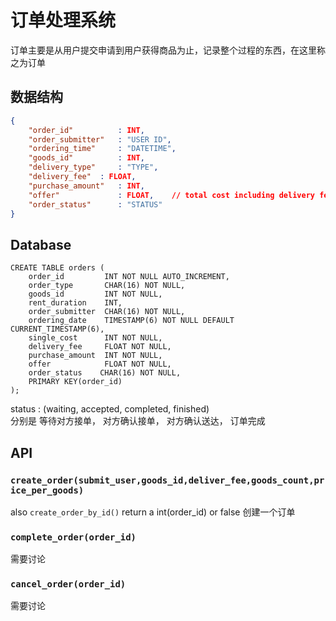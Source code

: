 # 订单处理系统

订单主要是从用户提交申请到用户获得商品为止，记录整个过程的东西，在这里称之为订单

## 数据结构
```json
{
    "order_id"          : INT,
    "order_submitter"   : "USER ID",
    "ordering_time"     : "DATETIME",
    "goods_id"          : INT,
    "delivery_type"     : "TYPE",
    "delivery_fee"	: FLOAT,
    "purchase_amount"   : INT,
    "offer"             : FLOAT,    // total cost including delivery fee
    "order_status"      : "STATUS"
}
```

## Database
```mysql
CREATE TABLE orders (
    order_id         INT NOT NULL AUTO_INCREMENT,
    order_type       CHAR(16) NOT NULL,
    goods_id         INT NOT NULL,
    rent_duration    INT,
    order_submitter  CHAR(16) NOT NULL,
    ordering_date    TIMESTAMP(6) NOT NULL DEFAULT CURRENT_TIMESTAMP(6),
    single_cost      INT NOT NULL,
    delivery_fee     FLOAT NOT NULL,
    purchase_amount  INT NOT NULL,
    offer            FLOAT NOT NULL,
    order_status    CHAR(16) NOT NULL,
    PRIMARY KEY(order_id)
);
```

status : (waiting, accepted, completed, finished)      
分别是 等待对方接单， 对方确认接单， 对方确认送达， 订单完成

## API      

### ```create_order(submit_user,goods_id,deliver_fee,goods_count,price_per_goods)```
also ```create_order_by_id()```
return a int(order_id) or false
创建一个订单

### ```complete_order(order_id)```
需要讨论

### ```cancel_order(order_id)```
需要讨论
